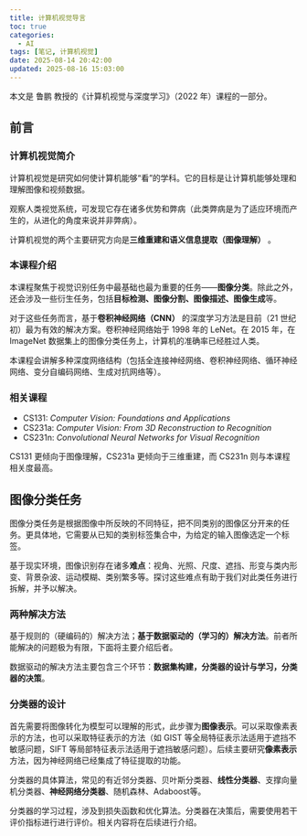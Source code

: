 ```yaml
---
title: 计算机视觉导言
toc: true
categories:
  - AI
tags: [笔记, 计算机视觉]
date: 2025-08-14 20:42:00
updated: 2025-08-16 15:03:00
---
```


本文是 鲁鹏 教授的《计算机视觉与深度学习》（2022 年）课程的一部分。

## 前言

### 计算机视觉简介

计算机视觉是研究如何使计算机能够“看”的学科。它的目标是让计算机能够处理和理解图像和视频数据。

观察人类视觉系统，可发现它存在诸多优势和弊病（此类弊病是为了适应环境而产生的，从进化的角度来说并非弊病）。

计算机视觉的两个主要研究方向是**三维重建和语义信息提取（图像理解）** 。

### 本课程介绍

本课程聚焦于视觉识别任务中最基础也最为重要的任务——**图像分类**。除此之外，还会涉及一些衍生任务，包括**目标检测、图像分割、图像描述、图像生成**等。

对于这些任务而言，基于**卷积神经网络（CNN）** 的深度学习方法是目前（21 世纪初）最为有效的解决方案。卷积神经网络始于 1998 年的 LeNet。在 2015 年，在 ImageNet 数据集上的图像分类任务上，计算机的准确率已经胜过人类。

本课程会讲解多种深度网络结构（包括全连接神经网络、卷积神经网络、循环神经网络、变分自编码网络、生成对抗网络等）。

### 相关课程

- CS131: *Computer Vision: Foundations and Applications*
- CS231a: *Computer Vision: From 3D Reconstruction to Recognition*
- CS231n: *Convolutional Neural Networks for Visual Recognition*

CS131 更倾向于图像理解，CS231a 更倾向于三维重建，而 CS231n 则与本课程相关度最高。

## 图像分类任务

图像分类任务是根据图像中所反映的不同特征，把不同类别的图像区分开来的任务。更具体地，它需要从已知的类别标签集合中，为给定的输入图像选定一个标签。

基于现实环境，图像识别存在诸多**难点**：视角、光照、尺度、遮挡、形变与类内形变、背景杂波、运动模糊、类别繁多等。探讨这些难点有助于我们对此类任务进行拆解，并予以解决。

### 两种解决方法

基于规则的（硬编码的）解决方法；**基于数据驱动的（学习的）解决方法**。前者所能解决的问题极为有限，下面将主要介绍后者。

数据驱动的解决方法主要包含三个环节：**数据集构建，分类器的设计与学习，分类器的决策**。

### 分类器的设计

首先需要将图像转化为模型可以理解的形式，此步骤为**图像表示**。可以采取像素表示的方法，也可以采取特征表示的方法（如 GIST 等全局特征表示法适用于遮挡不敏感问题，SIFT 等局部特征表示法适用于遮挡敏感问题）。后续主要研究**像素表示**方法，因为神经网络已经集成了特征提取的功能。

分类器的具体算法，常见的有近邻分类器、贝叶斯分类器、**线性分类器**、支撑向量机分类器、**神经网络分类器**、随机森林、Adaboost等。

分类器的学习过程，涉及到损失函数和优化算法。分类器在决策后，需要使用若干评价指标进行进行评价。相关内容将在后续进行介绍。
